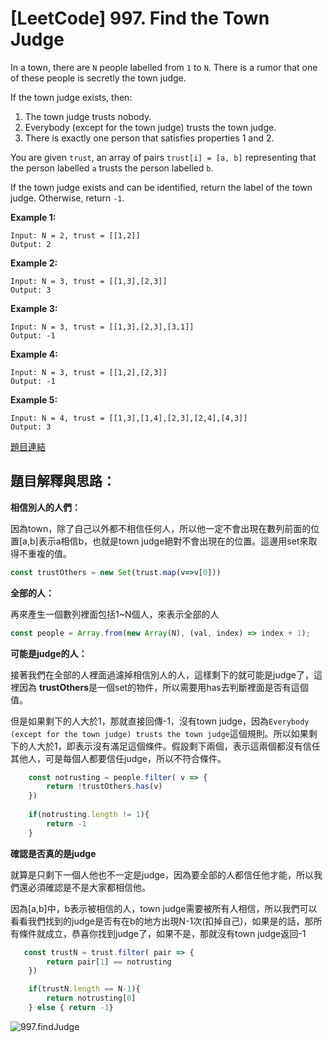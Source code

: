 # [LeetCode] 997. Find the Town Judge

In a town, there are `N` people labelled from `1` to `N`.  There is a rumor that one of these people is secretly the town judge.

If the town judge exists, then:

1. The town judge trusts nobody.
2. Everybody (except for the town judge) trusts the town judge.
3. There is exactly one person that satisfies properties 1 and 2.

You are given `trust`, an array of pairs `trust[i] = [a, b]` representing that the person labelled `a` trusts the person labelled `b`.

If the town judge exists and can be identified, return the label of the town judge.  Otherwise, return `-1`.

**Example 1:**

```
Input: N = 2, trust = [[1,2]]
Output: 2
```

**Example 2:**

```
Input: N = 3, trust = [[1,3],[2,3]]
Output: 3
```

**Example 3:**

```
Input: N = 3, trust = [[1,3],[2,3],[3,1]]
Output: -1
```

**Example 4:**

```
Input: N = 3, trust = [[1,2],[2,3]]
Output: -1
```

**Example 5:**

```
Input: N = 4, trust = [[1,3],[1,4],[2,3],[2,4],[4,3]]
Output: 3
```

[題目連結](https://leetcode.com/problems/find-the-town-judge/)

## 題目解釋與思路：

**相信別人的人們：**

因為town，除了自己以外都不相信任何人，所以他一定不會出現在數列前面的位置[a,b]表示a相信b，也就是town judge絕對不會出現在的位置。這邊用set來取得不重複的值。

```js
const trustOthers = new Set(trust.map(v=>v[0]))
```

**全部的人：**

再來產生一個數列裡面包括1~N個人，來表示全部的人

```js
const people = Array.from(new Array(N), (val, index) => index + 1);
```

**可能是judge的人：**

接著我們在全部的人裡面過濾掉相信別人的人，這樣剩下的就可能是judge了，這裡因為 **trustOthers**是一個set的物件，所以需要用has去判斷裡面是否有這個值。

但是如果剩下的人大於1，那就直接回傳-1，沒有town judge，因為`Everybody (except for the town judge) trusts the town judge`這個規則。所以如果剩下的人大於1，即表示沒有滿足這個條件。假設剩下兩個，表示這兩個都沒有信任其他人，可是每個人都要信任judge，所以不符合條件。

```js
    const notrusting = people.filter( v => {
        return !trustOthers.has(v)
    })
    
    if(notrusting.length != 1){
        return -1
    }
```

**確認是否真的是judge**

就算是只剩下一個人他也不一定是judge，因為要全部的人都信任他才能，所以我們還必須確認是不是大家都相信他。

因為[a,b]中，b表示被相信的人，town judge需要被所有人相信，所以我們可以看看我們找到的judge是否有在b的地方出現N-1次(扣掉自己)，如果是的話，那所有條件就成立，恭喜你找到judge了，如果不是，那就沒有town judge返回-1

```js
   const trustN = trust.filter( pair => {
        return pair[1] == notrusting
    })

    if(trustN.length == N-1){
        return notrusting[0]
    } else { return -1}
```

![997.findJudge](https://i.imgur.com/sWaZ775.jpg)